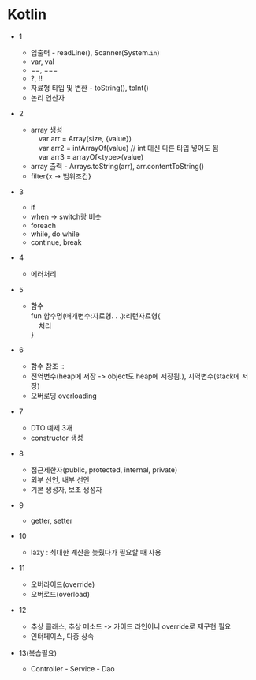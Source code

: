 # Kotlin

* 1
  * 입출력 - readLine(), Scanner(System.`in`)
  * var,  val
  * ==,  ===
  * ?,  !!
  * 자료형 타입 및 변환 - toString(), toInt()
  * 논리 연산자

* 2
  * array 생성<br>
  &nbsp;&nbsp;&nbsp; var arr = Array(size, {value})<br>
  &nbsp;&nbsp;&nbsp; var arr2 = intArrayOf(value) // int 대신 다른 타입 넣어도 됨<br>
  &nbsp;&nbsp;&nbsp; var arr3 = arrayOf&lt;type&gt;(value)<br>
  * array 출력 - Arrays.toString(arr), arr.contentToString()
  * filter{x -> 범위조건}

* 3
  * if
  * when -> switch랑 비슷
  * foreach
  * while, do while
  * continue, break

* 4
  * 에러처리

* 5
  * 함수<br>
  fun 함수명(매개변수:자료형. . .):리턴자료형{<br>
  &nbsp;&nbsp;&nbsp; 처리<br>
  }
  
* 6
  * 함수 참조 ::
  * 전역변수(heap에 저장 -> object도 heap에 저장됨.), 지역변수(stack에 저장)
  * 오버로딩 overloading

* 7
  * DTO 예제 3개
  * constructor 생성

* 8
  * 접근제한자(public, protected, internal, private)
  * 외부 선언, 내부 선언
  * 기본 생성자, 보조 생성자

* 9
  * getter, setter

* 10
  * lazy : 최대한 계산을 늦췄다가 필요할 때 사용

* 11
  * 오버라이드(override)
  * 오버로드(overload)

* 12
  * 추상 클래스, 추상 메소드 -> 가이드 라인이니 override로 재구현 필요
  * 인터페이스, 다중 상속

* 13(복습필요)
  * Controller - Service - Dao
